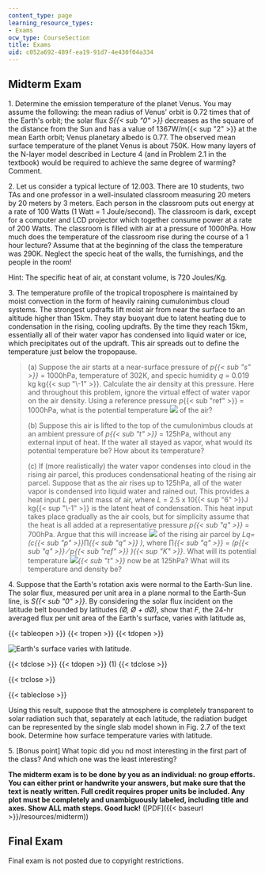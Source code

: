 ```yaml
---
content_type: page
learning_resource_types:
- Exams
ocw_type: CourseSection
title: Exams
uid: c052a692-489f-ea19-91d7-4e430f04a334
---
```


Midterm Exam
------------

1\. Determine the emission temperature of the planet Venus. You may assume the following: the mean radius of Venus' orbit is 0.72 times that of the Earth's orbit; the solar flux _S{{< sub "0" >}}_ decreases as the square of the distance from the Sun and has a value of 1367W/m{{< sup "2" >}} at the mean Earth orbit; Venus planetary albedo is 0.77. The observed mean surface temperature of the planet Venus is about 750K. How many layers of the N-layer model described in Lecture 4 (and in Problem 2.1 in the textbook) would be required to achieve the same degree of warming? Comment.

2\. Let us consider a typical lecture of 12.003. There are 10 students, two TAs and one professor in a well-insulated classroom measuring 20 meters by 20 meters by 3 meters. Each person in the classroom puts out energy at a rate of 100 Watts (1 Watt = 1 Joule/second). The classroom is dark, except for a computer and LCD projector which together consume power at a rate of 200 Watts. The classroom is filled with air at a pressure of 1000hPa. How much does the temperature of the classroom rise during the course of a 1 hour lecture? Assume that at the beginning of the class the temperature was 290K. Neglect the specic heat of the walls, the furnishings, and the people in the room!

Hint: The specific heat of air, at constant volume, is 720 Joules/Kg.

3\. The temperature profile of the tropical troposphere is maintained by moist convection in the form of heavily raining cumulonimbus cloud systems. The strongest updrafts lift moist air from near the surface to an altitude higher than 15km. They stay buoyant due to latent heating due to condensation in the rising, cooling updrafts. By the time they reach 15km, essentially all of their water vapor has condensed into liquid water or ice, which precipitates out of the updraft. This air spreads out to define the temperature just below the tropopause.

> (a) Suppose the air starts at a near-surface pressure of _p{{< sub "s" >}}_ = 1000hPa, temperature of 302K, and specic humidity _q_ = 0.019 kg kg{{< sup "\\-1" >}}. Calculate the air density at this pressure. Here and throughout this problem, ignore the virtual effect of water vapor on the air density. Using a reference pressure _p_{{< sub "ref" >}} = 1000hPa, what is the potential temperature ![](/courses/earth-atmospheric-and-planetary-sciences/12-003-atmosphere-ocean-and-climate-dynamics-fall-2008/exams/untitled2.jpg) of the air?
> 
> (b) Suppose this air is lifted to the top of the cumulonimbus clouds at an ambient pressure of _p{{< sub "t" >}}_ = 125hPa, without any external input of heat. If the water all stayed as vapor, what would its potential temperature be? How about its temperature?
> 
> (c) If (more realistically) the water vapor condenses into cloud in the rising air parcel, this produces condensational heating of the rising air parcel. Suppose that as the air rises up to 125hPa, all of the water vapor is condensed into liquid water and rained out. This provides a heat input _L_ per unit mass of air, where _L_ = 2.5 x 10{{< sup "6" >}}J kg{{< sup "\\-1" >}} is the latent heat of condensation. This heat input takes place gradually as the air cools, but for simplicity assume that the heat is all added at a representative pressure _p{{< sub "q" >}}_ = 700hPa. Argue that this will increase ![](/courses/earth-atmospheric-and-planetary-sciences/12-003-atmosphere-ocean-and-climate-dynamics-fall-2008/exams/untitled2.jpg) of the rising air parcel by _Lq=(c{{< sub "p" >}}_∏_{{< sub "q" >}} )_, where ∏_{{< sub "q" >}}_ = _(p{{< sub "q" >}} ⁄ p{{< sub "ref" >}} ){{< sup "K" >}}_. What will its potential temperature ![](/courses/earth-atmospheric-and-planetary-sciences/12-003-atmosphere-ocean-and-climate-dynamics-fall-2008/exams/untitled2.jpg)_{{< sub "t" >}}_ now be at 125hPa? What will its temperature and density be?

4\. Suppose that the Earth's rotation axis were normal to the Earth-Sun line. The solar flux, measured per unit area in a plane normal to the Earth-Sun line, is _S{{< sub "0" >}}_. By considering the solar flux incident on the latitude belt bounded by latitudes _(Ø, Ø + dØ)_, show that _F_, the 24-hr averaged flux per unit area of the Earth's surface, varies with latitude as,

{{< tableopen >}}
{{< tropen >}}
{{< tdopen >}}


![Earth's surface varies with latitude.](/courses/earth-atmospheric-and-planetary-sciences/12-003-atmosphere-ocean-and-climate-dynamics-fall-2008/exams/untitled_10.jpg)


{{< tdclose >}}
{{< tdopen >}}
(1)
{{< tdclose >}}

{{< trclose >}}

{{< tableclose >}}

Using this result, suppose that the atmosphere is completely transparent to solar radiation such that, separately at each latitude, the radiation budget can be represented by the single slab model shown in Fig. 2.7 of the text book. Determine how surface temperature varies with latitude.

5\. \[Bonus point\] What topic did you nd most interesting in the first part of the class? And which one was the least interesting?

**The midterm exam is to be done by you as an individual: no group efforts. You can either print or handwrite your answers, but make sure that the text is neatly written. Full credit requires proper units be included. Any plot must be completely and unambiguously labeled, including title and axes. Show ALL math steps. Good luck!** ([PDF]({{< baseurl >}}/resources/midterm))

Final Exam
----------

Final exam is not posted due to copyright restrictions.